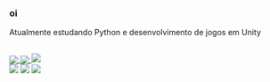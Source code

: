 ### oi
Atualmente estudando Python e desenvolvimento de jogos em Unity
##
 <a href="https://github.com/yukioktk">
  <img align="center" src="https://github-readme-stats.vercel.app/api?username=yukioktk&count_private=true&show_icons=true&theme=midnight-purple" />
</a>
<a href="https://github.com/yukioktk">
  <img align="center" src="https://github-readme-stats.vercel.app/api/top-langs/?username=yukioktk&layout=compact&theme=chartreuse-dark" />
</a>


 <a href="https://wakatime.com/@kido">
<img align="40%" src="https://github-readme-stats.vercel.app/api/wakatime?username=kido&hide_border=true&theme=aura&bg_color=00000000&title_color=bd00ff">
</a>

<div> 
  <a href="https://www.coursera.org/user/92a88e7a702061eac9b83ec1593d6a3a" target="_blank"><img src="https://img.shields.io/badge/Coursera-0056D2?style=for-the-badge&logo=Coursera&logoColor=white" target="_blank"></a>
  <a href="https://www.youtube.com/channel/UC8_jVwOnoQb0ElCwxWoAnAQ" target="_blank"><img src="https://img.shields.io/badge/YouTube-FF0000?style=for-the-badge&logo=youtube&logoColor=white" target="_blank"></a>
  <a href="https://replit.com/@yukiokotaka" target="_blank"><img src="https://img.shields.io/badge/replit-667881?style=for-the-badge&logo=replit&logoColor=white"></a>
</div>
